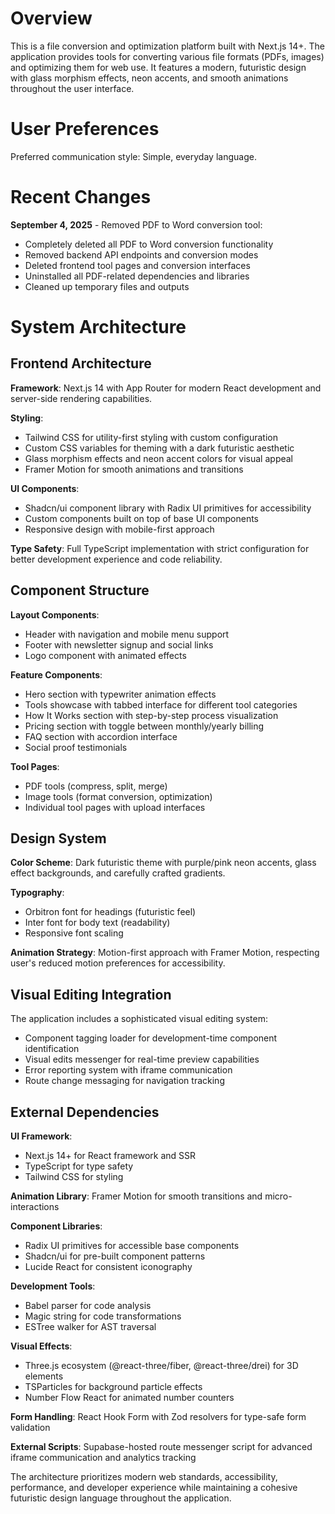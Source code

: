 # Overview

This is a file conversion and optimization platform built with Next.js 14+. The application provides tools for converting various file formats (PDFs, images) and optimizing them for web use. It features a modern, futuristic design with glass morphism effects, neon accents, and smooth animations throughout the user interface.

# User Preferences

Preferred communication style: Simple, everyday language.

# Recent Changes

**September 4, 2025** - Removed PDF to Word conversion tool:
- Completely deleted all PDF to Word conversion functionality
- Removed backend API endpoints and conversion modes
- Deleted frontend tool pages and conversion interfaces
- Uninstalled all PDF-related dependencies and libraries
- Cleaned up temporary files and outputs

# System Architecture

## Frontend Architecture

**Framework**: Next.js 14 with App Router for modern React development and server-side rendering capabilities.

**Styling**: 
- Tailwind CSS for utility-first styling with custom configuration
- Custom CSS variables for theming with a dark futuristic aesthetic
- Glass morphism effects and neon accent colors for visual appeal
- Framer Motion for smooth animations and transitions

**UI Components**:
- Shadcn/ui component library with Radix UI primitives for accessibility
- Custom components built on top of base UI components
- Responsive design with mobile-first approach

**Type Safety**: Full TypeScript implementation with strict configuration for better development experience and code reliability.

## Component Structure

**Layout Components**:
- Header with navigation and mobile menu support
- Footer with newsletter signup and social links
- Logo component with animated effects

**Feature Components**:
- Hero section with typewriter animation effects
- Tools showcase with tabbed interface for different tool categories
- How It Works section with step-by-step process visualization
- Pricing section with toggle between monthly/yearly billing
- FAQ section with accordion interface
- Social proof testimonials

**Tool Pages**:
- PDF tools (compress, split, merge)
- Image tools (format conversion, optimization)
- Individual tool pages with upload interfaces

## Design System

**Color Scheme**: Dark futuristic theme with purple/pink neon accents, glass effect backgrounds, and carefully crafted gradients.

**Typography**: 
- Orbitron font for headings (futuristic feel)
- Inter font for body text (readability)
- Responsive font scaling

**Animation Strategy**: Motion-first approach with Framer Motion, respecting user's reduced motion preferences for accessibility.

## Visual Editing Integration

The application includes a sophisticated visual editing system:
- Component tagging loader for development-time component identification
- Visual edits messenger for real-time preview capabilities
- Error reporting system with iframe communication
- Route change messaging for navigation tracking

## External Dependencies

**UI Framework**: 
- Next.js 14+ for React framework and SSR
- TypeScript for type safety
- Tailwind CSS for styling

**Animation Library**: Framer Motion for smooth transitions and micro-interactions

**Component Libraries**:
- Radix UI primitives for accessible base components
- Shadcn/ui for pre-built component patterns
- Lucide React for consistent iconography

**Development Tools**:
- Babel parser for code analysis
- Magic string for code transformations
- ESTree walker for AST traversal

**Visual Effects**:
- Three.js ecosystem (@react-three/fiber, @react-three/drei) for 3D elements
- TSParticles for background particle effects
- Number Flow React for animated number counters

**Form Handling**: React Hook Form with Zod resolvers for type-safe form validation

**External Scripts**: Supabase-hosted route messenger script for advanced iframe communication and analytics tracking

The architecture prioritizes modern web standards, accessibility, performance, and developer experience while maintaining a cohesive futuristic design language throughout the application.